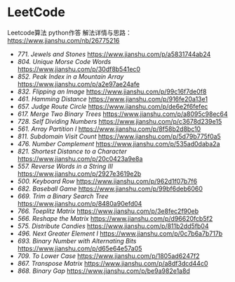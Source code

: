 # LeetCode
Leetcode算法  python作答
解法详情与思路：<https://www.jianshu.com/nb/26775216>

- *771. Jewels and Stones*     <https://www.jianshu.com/p/a5831744ab24>
- *804. Unique Morse Code Words* <https://www.jianshu.com/p/30df8b541ec0>
- *852. Peak Index in a Mountain Array* <https://www.jianshu.com/p/a2e97ae24afe>
- *832. Flipping an Image* <https://www.jianshu.com/p/99c16f7de0f8>
- *461. Hamming Distance* <https://www.jianshu.com/p/916fe20a13e1>
- *657. Judge Route Circle* <https://www.jianshu.com/p/de6e2f6fefec>
- *617. Merge Two Binary Trees* <https://www.jianshu.com/p/a8095c98ec64>
- *728. Self Dividing Numbers* <https://www.jianshu.com/p/c3678d239e15>
- *561. Array Partition I* <https://www.jianshu.com/p/8f58b2d8bc10>
- *811. Subdomain Visit Count* <https://www.jianshu.com/p/5d79b775f0a5>
- *476. Number Complement* <https://www.jianshu.com/p/535ad0daba2a>
- *821. Shortest Distance to a Character* <https://www.jianshu.com/p/20c0423a9e8a>
- *557. Reverse Words in a String III* <https://www.jianshu.com/p/2927e3619e2b>
- *500. Keyboard Row* <https://www.jianshu.com/p/962d1f07b7f6>
- *682. Baseball Game* <https://www.jianshu.com/p/99bf6deb6060>
- *669. Trim a Binary Search Tree* <https://www.jianshu.com/p/8480a90efd04>
- *766. Toeplitz Matrix* <https://www.jianshu.com/p/3e8fec2f90eb>
- *566. Reshape the Matrix* <https://www.jianshu.com/p/d96620fcb5f2>
- *575. Distribute Candies* <https://www.jianshu.com/p/811b2dd5fb04>
- *496. Next Greater Element I* <https://www.jianshu.com/p/0c7b6a7b717b>
- *693. Binary Number with Alternating Bits* <https://www.jianshu.com/p/d65e64e57a05>
- *709. To Lower Case* <https://www.jianshu.com/p/1805ad6247f2>
- *867. Transpose Matrix* <https://www.jianshu.com/p/a8df3dcd44c0>
- *868. Binary Gap* <https://www.jianshu.com/p/be9a982e1a8d>